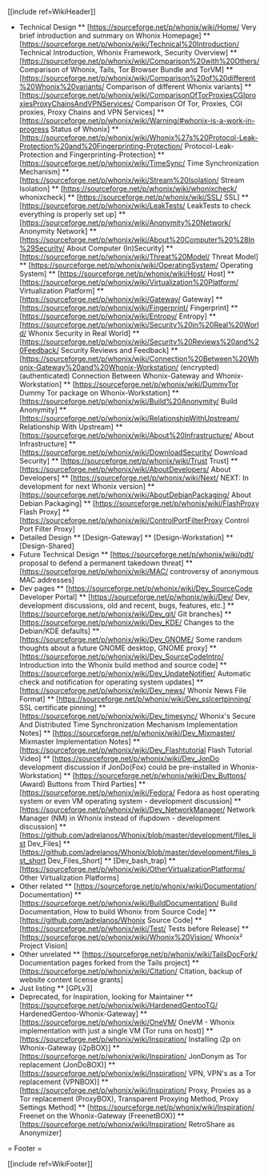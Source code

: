 [[include ref=WikiHeader]]

* Technical Design
** [https://sourceforge.net/p/whonix/wiki/Home/ Very brief introduction and summary on Whonix Homepage]
** [https://sourceforge.net/p/whonix/wiki/Technical%20Introduction/ Technical Introduction, Whonix Framework, Security Overview]
** [https://sourceforge.net/p/whonix/wiki/Comparison%20with%20Others/ Comparison of Whonix, Tails, Tor Browser Bundle and TorVM]
** [https://sourceforge.net/p/whonix/wiki/Comparison%20of%20different%20Whonix%20variants/ Comparison of different Whonix variants]
** [https://sourceforge.net/p/whonix/wiki/ComparisonOfTorProxiesCGIproxiesProxyChainsAndVPNServices/ Comparison Of Tor, Proxies, CGI proxies, Proxy Chains and VPN Services]
** [https://sourceforge.net/p/whonix/wiki/Warning/#whonix-is-a-work-in-progress Status of Whonix]
** [https://sourceforge.net/p/whonix/wiki/Whonix%27s%20Protocol-Leak-Protection%20and%20Fingerprinting-Protection/ Protocol-Leak-Protection and Fingerprinting-Protection]
** [https://sourceforge.net/p/whonix/wiki/TimeSync/ Time Synchronization Mechanism]
** [https://sourceforge.net/p/whonix/wiki/Stream%20Isolation/ Stream Isolation]
** [https://sourceforge.net/p/whonix/wiki/whonixcheck/ whonixcheck]
** [https://sourceforge.net/p/whonix/wiki/SSL/ SSL]
** [https://sourceforge.net/p/whonix/wiki/LeakTests/ LeakTests to check everything is properly set up]
** [https://sourceforge.net/p/whonix/wiki/Anonymity%20Network/ Anonymity Network]
** [https://sourceforge.net/p/whonix/wiki/About%20Computer%20%28In%29Security/ About Computer (In)Security]
** [https://sourceforge.net/p/whonix/wiki/Threat%20Model/ Threat Model]
** [https://sourceforge.net/p/whonix/wiki/OperatingSystem/ Operating System]
** [https://sourceforge.net/p/whonix/wiki/Host/ Host]
** [https://sourceforge.net/p/whonix/wiki/Virtualization%20Platform/ Virtualization Platform]
** [https://sourceforge.net/p/whonix/wiki/Gateway/ Gateway]
** [https://sourceforge.net/p/whonix/wiki/Fingerprint/ Fingerprint]
** [https://sourceforge.net/p/whonix/wiki/Entropy/ Entropy]
** [https://sourceforge.net/p/whonix/wiki/Security%20in%20Real%20World/ Whonix Security in Real World]
** [https://sourceforge.net/p/whonix/wiki/Security%20Reviews%20and%20Feedback/ Security Reviews and Feedback]
** [https://sourceforge.net/p/whonix/wiki/Connection%20Between%20Whonix-Gateway%20and%20Whonix-Workstation/ (encrypted) (authenticated) Connection Between Whonix-Gateway and Whonix-Workstation]
** [https://sourceforge.net/p/whonix/wiki/DummyTor Dummy Tor package on Whonix-Workstation]
** [https://sourceforge.net/p/whonix/wiki/Build%20Anonymity/ Build Anonymity]
** [https://sourceforge.net/p/whonix/wiki/RelationshipWithUpstream/ Relationship With Upstream]
** [https://sourceforge.net/p/whonix/wiki/About%20Infrastructure/ About Infrastructure]
** [https://sourceforge.net/p/whonix/wiki/DownloadSecurity/ Download Security]
** [https://sourceforge.net/p/whonix/wiki/Trust Trust]
** [https://sourceforge.net/p/whonix/wiki/AboutDevelopers/ About Developers]
** [https://sourceforge.net/p/whonix/wiki/Next/ NEXT: In development for next Whonix version]
** [https://sourceforge.net/p/whonix/wiki/AboutDebianPackaging/ About Debian Packaging]
** [https://sourceforge.net/p/whonix/wiki/FlashProxy Flash Proxy]
** [https://sourceforge.net/p/whonix/wiki/ControlPortFilterProxy Control Port Filter Proxy]
* Detailed Design
** [Design-Gateway]
** [Design-Workstation]
** [Design-Shared]
* Future Technical Design
** [https://sourceforge.net/p/whonix/wiki/pdt/ proposal to defend a permanent takedown threat]
** [https://sourceforge.net/p/whonix/wiki/MAC/ controversy of anonymous MAC addresses]
* Dev pages
** [https://sourceforge.net/p/whonix/wiki/Dev_SourceCode Developer Portal]
** [https://sourceforge.net/p/whonix/wiki/Dev/ Dev, development discussions, old and recent, bugs, features, etc.]
** [https://sourceforge.net/p/whonix/wiki/Dev_git/ Git branches]
** [https://sourceforge.net/p/whonix/wiki/Dev_KDE/ Changes to the Debian/KDE defaults]
** [https://sourceforge.net/p/whonix/wiki/Dev_GNOME/ Some random thoughts about a future GNOME desktop, GNOME proxy]
** [https://sourceforge.net/p/whonix/wiki/Dev_SourceCodeIntro/ Introduction into the Whonix build method and source code]
** [https://sourceforge.net/p/whonix/wiki/Dev_UpdateNotifier/ Automatic check and notification for operating system updates]
** [https://sourceforge.net/p/whonix/wiki/Dev_news/ Whonix News File Format]
** [https://sourceforge.net/p/whonix/wiki/Dev_sslcertpinning/ SSL certificate pinning]
** [https://sourceforge.net/p/whonix/wiki/Dev_timesync/ Whonix's Secure And Distributed Time Synchronization Mechanism Implementation Notes]
** [https://sourceforge.net/p/whonix/wiki/Dev_Mixmaster/ Mixmaster Implementation Notes]
** [https://sourceforge.net/p/whonix/wiki/Dev_Flashtutorial Flash Tutorial Video]
** [https://sourceforge.net/p/whonix/wiki/Dev_JonDo development discussion if JonDo(Fox) could be pre-installed in Whonix-Workstation]
** [https://sourceforge.net/p/whonix/wiki/Dev_Buttons/ (Award) Buttons from Third Parties]
** [https://sourceforge.net/p/whonix/wiki/Fedora/ Fedora as host operating system or even VM operating system - development discussion]
** [https://sourceforge.net/p/whonix/wiki/Dev_NetworkManager/ Network Manager (NM) in Whonix instead of ifupdown - development discussion]
** [https://github.com/adrelanos/Whonix/blob/master/development/files_list Dev_Files]
** [https://github.com/adrelanos/Whonix/blob/master/development/files_list_short Dev_Files_Short]
** [Dev_bash_trap]
** [https://sourceforge.net/p/whonix/wiki/OtherVirtualizationPlatforms/ Other Virtualization Platforms]
* Other related
** [https://sourceforge.net/p/whonix/wiki/Documentation/ Documentation]
** [https://sourceforge.net/p/whonix/wiki/BuildDocumentation/ Build Documentation, How to build Whonix from Source Code]
** [https://github.com/adrelanos/Whonix Source Code]
** [https://sourceforge.net/p/whonix/wiki/Test/ Tests before Release]
** [https://sourceforge.net/p/whonix/wiki/Whonix%20Vision/ Whonix² Project Vision]
* Other unrelated
** [https://sourceforge.net/p/whonix/wiki/TailsDocFork/ Documentation pages forked from the Tails project]
** [https://sourceforge.net/p/whonix/wiki/Citation/ Citation, backup of website content license grants]
* Just listing
** [GPLv3]
* Deprecated, for Inspiration, looking for Maintainer
** [https://sourceforge.net/p/whonix/wiki/HardenedGentooTG/ HardenedGentoo-Whonix-Gateway]
** [https://sourceforge.net/p/whonix/wiki/OneVM/ OneVM - Whonix implementation with just a single VM (Tor runs on host)]
** [https://sourceforge.net/p/whonix/wiki/Inspiration/ Installing i2p on Whonix-Gateway (i2pBOX)]
** [https://sourceforge.net/p/whonix/wiki/Inspiration/ JonDonym as Tor replacement (JonDoBOX)]
** [https://sourceforge.net/p/whonix/wiki/Inspiration/ VPN, VPN's as a Tor replacement (VPNBOX)]
** [https://sourceforge.net/p/whonix/wiki/Inspiration/ Proxy, Proxies as a Tor replacement (ProxyBOX), Transparent Proxying Method, Proxy Settings Method]
** [https://sourceforge.net/p/whonix/wiki/Inspiration/ Freenet on the Whonix-Gateway (FreenetBOX)]
** [https://sourceforge.net/p/whonix/wiki/Inspiration/ RetroShare as Anonymizer]

= Footer =

[[include ref=WikiFooter]]

